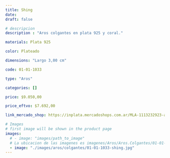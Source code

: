 ```yaml
---
title: Shing
date: 
draft: false

# descripcion
description : "Aros colgantes en plata 925 y coral."

materials: Plata 925

color: Plateado

dimensions: "Largo 3,00 cm"

code: 01-01-1033

type: "Aros"

categories: []

price: $9.050,00

price_eftvo: $7.692,00

link_mercado_shop: https://inplata.mercadoshops.com.ar/MLA-1113232923-aros-plata-925-y-coral-shing-_JM

# Images
# first image will be shown in the product page
images:
  # - image: "images/path_to_image"
  # La ubicacion de las imagenes es imagenes/Aros/Aros.Colgantes/01-01-1033-shing
  - image: "./images/aros/colgantes/01-01-1033-shing.jpg"
---
```

